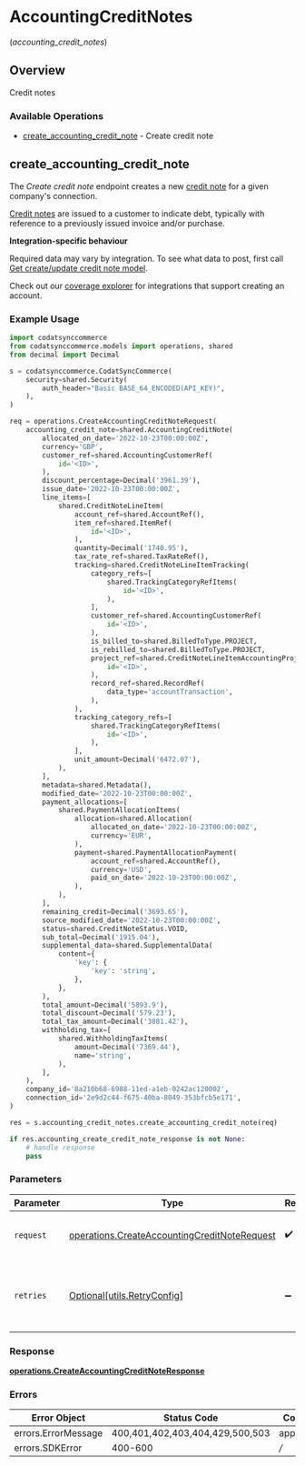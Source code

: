 # AccountingCreditNotes
(*accounting_credit_notes*)

## Overview

Credit notes

### Available Operations

* [create_accounting_credit_note](#create_accounting_credit_note) - Create credit note

## create_accounting_credit_note

The *Create credit note* endpoint creates a new [credit note](https://docs.codat.io/accounting-api#/schemas/CreditNote) for a given company's connection.

[Credit notes](https://docs.codat.io/accounting-api#/schemas/CreditNote) are issued to a customer to indicate debt, typically with reference to a previously issued invoice and/or purchase.

**Integration-specific behaviour**

Required data may vary by integration. To see what data to post, first call [Get create/update credit note model](https://docs.codat.io/accounting-api#/operations/get-create-update-creditNotes-model).

Check out our [coverage explorer](https://knowledge.codat.io/supported-features/accounting?view=tab-by-data-type&dataType=creditNotes) for integrations that support creating an account.


### Example Usage

```python
import codatsynccommerce
from codatsynccommerce.models import operations, shared
from decimal import Decimal

s = codatsynccommerce.CodatSyncCommerce(
    security=shared.Security(
        auth_header="Basic BASE_64_ENCODED(API_KEY)",
    ),
)

req = operations.CreateAccountingCreditNoteRequest(
    accounting_credit_note=shared.AccountingCreditNote(
        allocated_on_date='2022-10-23T00:00:00Z',
        currency='GBP',
        customer_ref=shared.AccountingCustomerRef(
            id='<ID>',
        ),
        discount_percentage=Decimal('3961.39'),
        issue_date='2022-10-23T00:00:00Z',
        line_items=[
            shared.CreditNoteLineItem(
                account_ref=shared.AccountRef(),
                item_ref=shared.ItemRef(
                    id='<ID>',
                ),
                quantity=Decimal('1740.95'),
                tax_rate_ref=shared.TaxRateRef(),
                tracking=shared.CreditNoteLineItemTracking(
                    category_refs=[
                        shared.TrackingCategoryRefItems(
                            id='<ID>',
                        ),
                    ],
                    customer_ref=shared.AccountingCustomerRef(
                        id='<ID>',
                    ),
                    is_billed_to=shared.BilledToType.PROJECT,
                    is_rebilled_to=shared.BilledToType.PROJECT,
                    project_ref=shared.CreditNoteLineItemAccountingProjectReference(
                        id='<ID>',
                    ),
                    record_ref=shared.RecordRef(
                        data_type='accountTransaction',
                    ),
                ),
                tracking_category_refs=[
                    shared.TrackingCategoryRefItems(
                        id='<ID>',
                    ),
                ],
                unit_amount=Decimal('6472.07'),
            ),
        ],
        metadata=shared.Metadata(),
        modified_date='2022-10-23T00:00:00Z',
        payment_allocations=[
            shared.PaymentAllocationItems(
                allocation=shared.Allocation(
                    allocated_on_date='2022-10-23T00:00:00Z',
                    currency='EUR',
                ),
                payment=shared.PaymentAllocationPayment(
                    account_ref=shared.AccountRef(),
                    currency='USD',
                    paid_on_date='2022-10-23T00:00:00Z',
                ),
            ),
        ],
        remaining_credit=Decimal('3693.65'),
        source_modified_date='2022-10-23T00:00:00Z',
        status=shared.CreditNoteStatus.VOID,
        sub_total=Decimal('1915.04'),
        supplemental_data=shared.SupplementalData(
            content={
                'key': {
                    'key': 'string',
                },
            },
        ),
        total_amount=Decimal('5893.9'),
        total_discount=Decimal('579.23'),
        total_tax_amount=Decimal('3881.42'),
        withholding_tax=[
            shared.WithholdingTaxItems(
                amount=Decimal('7369.44'),
                name='string',
            ),
        ],
    ),
    company_id='8a210b68-6988-11ed-a1eb-0242ac120002',
    connection_id='2e9d2c44-f675-40ba-8049-353bfcb5e171',
)

res = s.accounting_credit_notes.create_accounting_credit_note(req)

if res.accounting_create_credit_note_response is not None:
    # handle response
    pass
```

### Parameters

| Parameter                                                                                                    | Type                                                                                                         | Required                                                                                                     | Description                                                                                                  |
| ------------------------------------------------------------------------------------------------------------ | ------------------------------------------------------------------------------------------------------------ | ------------------------------------------------------------------------------------------------------------ | ------------------------------------------------------------------------------------------------------------ |
| `request`                                                                                                    | [operations.CreateAccountingCreditNoteRequest](../../models/operations/createaccountingcreditnoterequest.md) | :heavy_check_mark:                                                                                           | The request object to use for the request.                                                                   |
| `retries`                                                                                                    | [Optional[utils.RetryConfig]](../../models/utils/retryconfig.md)                                             | :heavy_minus_sign:                                                                                           | Configuration to override the default retry behavior of the client.                                          |


### Response

**[operations.CreateAccountingCreditNoteResponse](../../models/operations/createaccountingcreditnoteresponse.md)**
### Errors

| Error Object                    | Status Code                     | Content Type                    |
| ------------------------------- | ------------------------------- | ------------------------------- |
| errors.ErrorMessage             | 400,401,402,403,404,429,500,503 | application/json                |
| errors.SDKError                 | 400-600                         | */*                             |
